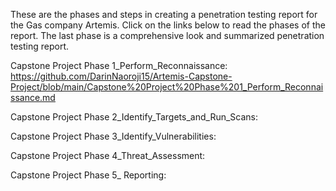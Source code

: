 These are the phases and steps in creating a penetration testing report for the Gas company Artemis. Click on the links below to read the phases of the report. The last phase is a comprehensive look and summarized penetration testing report.

Capstone Project Phase 1_Perform_Reconnaissance: [https://github.com/DarinNaoroji15/Artemis-Capstone-Project/blob/main/Capstone%20Project%20Phase%201_Perform_Reconnaissance.md
](https://tinyurl.com/5ew77mfm)

Capstone Project Phase 2_Identify_Targets_and_Run_Scans: 

Capstone Project Phase 3_Identify_Vulnerabilities:

Capstone Project Phase 4_Threat_Assessment:

Capstone Project Phase 5_ Reporting:
